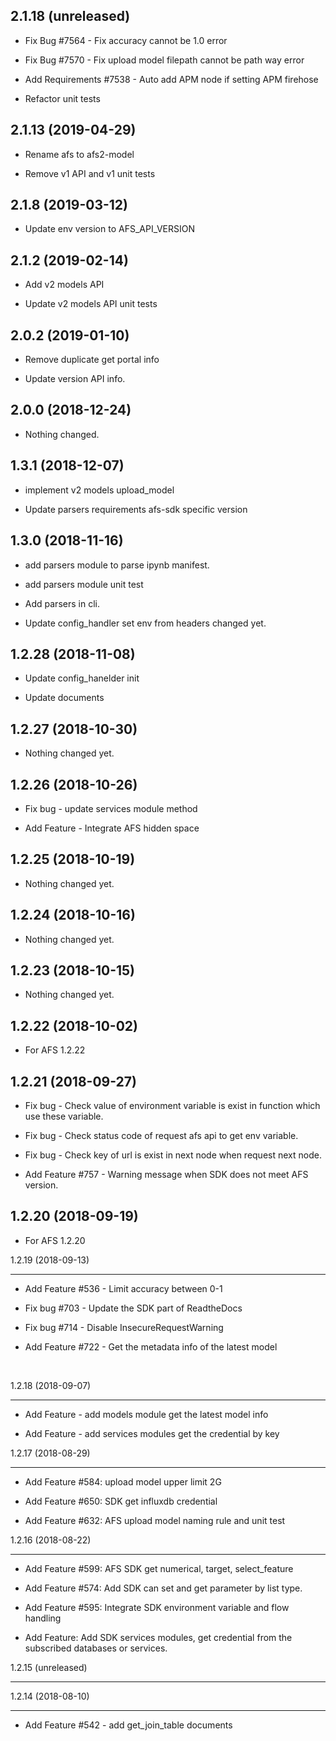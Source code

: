 2.1.18 (unreleased)
-------------------

- Fix Bug #7564 - Fix accuracy cannot be 1.0 error

- Fix Bug #7570 - Fix upload model filepath cannot be path way error

- Add Requirements #7538 - Auto add APM node if setting APM firehose

- Refactor unit tests


2.1.13 (2019-04-29)
-------------------

- Rename afs to afs2-model

- Remove v1 API and v1 unit tests


2.1.8 (2019-03-12)
------------------

- Update env version to AFS_API_VERSION


2.1.2 (2019-02-14)
------------------

- Add v2 models API

- Update v2 models API unit tests


2.0.2 (2019-01-10)
------------------

- Remove duplicate get portal info

- Update version API info.


2.0.0 (2018-12-24)
------------------

- Nothing changed.


1.3.1 (2018-12-07)
------------------

- implement v2 models upload_model

- Update parsers requirements afs-sdk specific version


1.3.0 (2018-11-16)
------------------

- add parsers module to parse ipynb manifest.

- add parsers module unit test

- Add parsers in cli.

- Update config_handler set env from headers changed yet.



1.2.28 (2018-11-08)
-------------------

- Update config_hanelder init

- Update documents



1.2.27 (2018-10-30)
-------------------

- Nothing changed yet.


1.2.26 (2018-10-26)
-------------------

- Fix bug - update services module method

- Add Feature - Integrate AFS hidden space


1.2.25 (2018-10-19)
-------------------

- Nothing changed yet.


1.2.24 (2018-10-16)
-------------------

- Nothing changed yet.


1.2.23 (2018-10-15)
-------------------

- Nothing changed yet.


1.2.22 (2018-10-02)
-------------------


- For AFS 1.2.22

1.2.21 (2018-09-27)
-------------------


- Fix bug - Check value of environment variable is exist in function which use these variable.

- Fix bug - Check status code of request afs api to get env variable.

- Fix bug - Check key of url is exist in next node when request next node.

- Add Feature #757 - Warning message when SDK does not meet AFS version.



1.2.20 (2018-09-19)
-------------------


- For AFS 1.2.20

1.2.19 (2018-09-13)

-------------------





- Add Feature #536 - Limit accuracy between 0-1


- Fix bug #703 - Update the SDK part of ReadtheDocs


- Fix bug #714 - Disable InsecureRequestWarning


- Add Feature #722 - Get the metadata info of the latest model


​





1.2.18 (2018-09-07)


-------------------





- Add Feature - add models module get the latest model info


- Add Feature - add services modules get the credential by key











1.2.17 (2018-08-29)








-------------------





- Add Feature #584: upload model upper limit 2G





- Add Feature #650: SDK get influxdb credential 





- Add Feature #632: AFS upload model naming rule and unit test








1.2.16 (2018-08-22)





-------------------








- Add Feature #599: AFS SDK get numerical, target, select_feature





- Add Feature #574: Add SDK can set and get parameter by list type.





- Add Feature #595: Integrate SDK environment variable and flow handling





- Add Feature: Add SDK services modules, get credential from the subscribed databases or services.





1.2.15 (unreleased)





-------------------





1.2.14 (2018-08-10)





-------------------





- Add Feature #542 - add get_join_table documents
